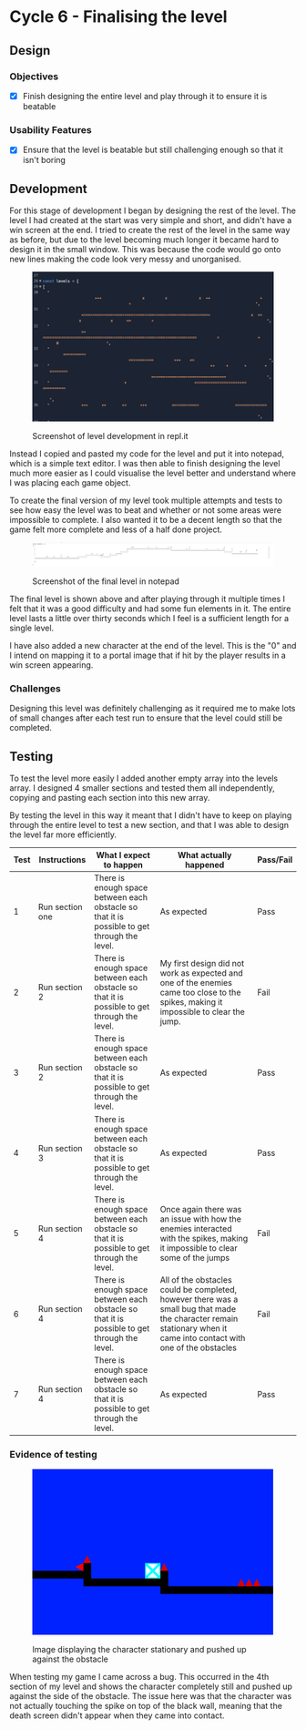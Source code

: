 # Cycle 6 - Finalising the level

## Design

### Objectives

* [x] Finish designing the entire level and play through it to ensure it is beatable

### Usability Features

* [x] Ensure that the level is beatable but still challenging enough so that it isn't boring

## Development

For this stage of development I began by designing the rest of the level. The level I had created at the start was very simple and short, and didn't have a win screen at the end. I tried to create the rest of the level in the same way as before, but due to the level becoming much longer it became hard to design it in the small window. This was because the code would go onto new lines making the code look very messy and unorganised.

<figure><img src="../.gitbook/assets/image (2) (3).png" alt=""><figcaption><p>Screenshot of level development in repl.it</p></figcaption></figure>

Instead I copied and pasted my code for the level and put it into notepad, which is a simple text editor. I was then able to finish designing the level much more easier as I could visualise the level better and understand where I was placing each game object.

To create the final version of my level took multiple attempts and tests to see how easy the level was to beat and whether or not some areas were impossible to complete. I also wanted it to be a decent length so that the game felt more complete and less of a half done project.&#x20;

<figure><img src="../.gitbook/assets/image (5) (1).png" alt=""><figcaption><p>Screenshot of the final level in notepad</p></figcaption></figure>

The final level is shown above and after playing through it multiple times I felt that it was a good difficulty and had some fun elements in it. The entire level lasts a little over thirty seconds which I feel is a sufficient length for a single level.&#x20;

I have also added a new character at the end of the level. This is the "0" and I intend on mapping it to a portal image that if hit by the player results in a win screen appearing.&#x20;

### Challenges

Designing this level was definitely challenging as it required me to make lots of small changes after each test run to ensure that the level could still be completed.

## Testing

To test the level more easily I added another empty array into the levels array. I designed 4 smaller sections and tested them all independently, copying and pasting each section into this new array.

By testing the level in this way it meant that I didn't have to keep on playing through the entire level to test a new section, and that I was able to design the level far more efficiently.

| Test | Instructions    | What I expect to happen                                                                      | What actually happened                                                                                                                                               | Pass/Fail |
| ---- | --------------- | -------------------------------------------------------------------------------------------- | -------------------------------------------------------------------------------------------------------------------------------------------------------------------- | --------- |
| 1    | Run section one | There is enough space between each obstacle so that it is possible to get through the level. | As expected                                                                                                                                                          | Pass      |
| 2    | Run section 2   | There is enough space between each obstacle so that it is possible to get through the level. | My first design did not work as expected and one of the enemies came too close to the spikes, making it impossible to clear the jump.                                | Fail      |
| 3    | Run section 2   | There is enough space between each obstacle so that it is possible to get through the level. | As expected                                                                                                                                                          | Pass      |
| 4    | Run section 3   | There is enough space between each obstacle so that it is possible to get through the level. | As expected                                                                                                                                                          | Pass      |
| 5    | Run section 4   | There is enough space between each obstacle so that it is possible to get through the level. | Once again there was an issue with how the enemies interacted with the spikes, making it impossible to clear some of the jumps                                       | Fail      |
| 6    | Run section 4   | There is enough space between each obstacle so that it is possible to get through the level. | All of the obstacles could be completed, however there was a small bug that made the character remain stationary when it came into contact with one of the obstacles | Fail      |
| 7    | Run section 4   | There is enough space between each obstacle so that it is possible to get through the level. | As expected                                                                                                                                                          | Pass      |

### Evidence of testing

<figure><img src="../.gitbook/assets/image (2).png" alt=""><figcaption><p>Image displaying the character stationary and pushed up against the obstacle</p></figcaption></figure>

When testing my game I came across a bug. This occurred in the 4th section of my level and shows the character completely still and pushed up against the side of the obstacle. The issue here was that the character was not actually touching the spike on top of the black wall, meaning that the death screen didn't appear when they came into contact.&#x20;
